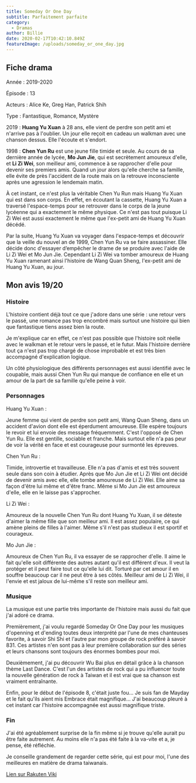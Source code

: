 ```yaml
---
title: Someday Or One Day
subtitle: Parfaitement parfaite
category:
  - Dramas
author: Billie
date: 2020-02-17T10:42:10.849Z
featureImage: /uploads/someday_or_one_day.jpg
---
```

## Fiche drama

Année : 2019-2020

Épisode : 13

Acteurs : Alice Ke, Greg Han, Patrick Shih

Type : Fantastique, Romance, Mystère 

2019 : **Huang Yu Xuan** à 28 ans, elle vient de perdre son petit ami et n'arrive pas à l'oublier. Un jour elle reçoit en cadeau un walkman avec une chanson dessus. Elle l'écoute et s'endort.

1998 : **Chen Yun Ru** est une jeune fille timide et seule. Au cours de sa dernière année de lycée, **Mo Jun Jie**, qui est secrètement amoureux d'elle, et **Li Zi Wei**, son meilleur ami, commence à se rapprocher d'elle pour devenir ses premiers amis. Quand un jour alors qu'elle cherche sa famille, elle évite de près l'accident de la route mais on la retrouve inconsciente après une agression le lendemain matin. 

À cet instant, ce n'est plus la véritable Chen Yu Run mais Huang Yu Xuan qui est dans son corps. En effet, en écoutant la cassette, Huang Yu Xuan a traversé l'espace-temps pour se retrouver dans le corps de la jeune lycéenne qui a exactement le même physique. Ce n'est pas tout puisque Li Zi Wei est aussi exactement le même que l'ex-petit ami de Huang Yu Xuan décédé.

Par la suite, Huang Yu Xuan va voyager dans l'espace-temps et découvrir que la veille du nouvel an de 1999, Chen Yun Ru va se faire assassiner. Elle décide donc d'essayer d’empêcher le drame de se produire avec l'aide de Li Zi Wei et Mo Jun Jie. Cependant Li Zi Wei va tomber amoureux de Huang Yu Xuan ramenant ainsi l'histoire de Wang Quan Sheng, l'ex-petit ami de Huang Yu Xuan, au jour.

## Mon avis 19/20

### Histoire

L'histoire contient déjà tout ce que j'adore dans une série : une retour vers le passé, une romance pas trop encombré mais surtout une histoire qui bien que fantastique tiens assez bien la route. 

Je m'explique car en effet, ce n'est pas possible que l'histoire soit réelle avec le walkman et le retour vers le passé, et le futur. Mais l'histoire derrière tout ça n'est pas trop chargé de chose improbable et est très bien accompagné d'explication logique. 

Un côté physiologique des différents personnages est aussi identifié avec le coupable, mais aussi Chen Yun Ru qui manque de confiance en elle et un amour de la part de sa famille qu'elle peine à voir.

### Personnages

Huang Yu Xuan :

Jeune femme qui vient de perdre son petit ami, Wang Quan Sheng, dans un accident d'avion dont elle est éperdument amoureuse.  Elle espère toujours le revoir et lui envoie des message fréquemment. C'est l'opposé de Chen Yun Ru. Elle est gentille, sociable et franche. Mais surtout elle n'a pas peur de voir la vérité en face et est courageuse pour surmonté les épreuves. 

Chen Yun Ru :

Timide, introvertie et travailleuse. Elle n'a pas d'amis et est très souvent seule dans son coin à étudier. Après que Mo Jun Jie et Li Zi Wei ont décidé de devenir amis avec elle, elle tombe amoureuse de Li Zi Wei. Elle aime sa façon d'être lui même et d'être franc. Même si Mo Jun Jie est amoureux d'elle, elle en le laisse pas s'approcher.

Li Zi Wei :

Amoureux de la nouvelle Chen Yun Ru dont Huang Yu Xuan, il se déteste d'aimer la même fille que son meilleur ami. Il est assez populaire, ce qui amène pleins de filles à l'aimer. Même s'il n'est pas studieux il est sportif et courageux. 

Mo Jun Jie :

Amoureux de Chen Yun Ru, il va essayer de se rapprocher d'elle. Il aime le fait qu'elle soit différente des autres autant qu'il est différent d'eux. Il veut la protéger et il peut faire tout ce qu'elle lui dit. Torturé par cet amour il en souffre beaucoup car il ne peut être à ses côtés. Meilleur ami de Li Zi Wei, il l'envie et est jaloux de lui-même s'il reste son meilleur ami.

### Musique

La musique est une partie très importante de l'histoire mais aussi du fait que j'ai adoré ce drama.

Premièrement, j'ai voulu regardé Someday Or One Day pour les musiques d'openning et d'ending toutes deux interprété par l'une de mes chanteuses favorite, à savoir Shi Shi et l'autre par mon groupe de rock préféré à savoir 831. Ces artistes n'en sont pas à leur première collaboration sur des séries et leurs chansons sont toujours des énormes bombes pour moi.

Deuxièmement, j'ai pu découvrir Wu Bai plus en détail grâce à la chanson thème Last Dance. C'est l'un des artistes de rock qui a pu influencer toute la nouvelle génération de rock à Taiwan et il est vrai que sa chanson est vraiment entraînante.

Enfin, pour le début de l'épisode 8, c'était juste fou... Je suis fan de Mayday et le fait qu'ils aient mis Embrace était magnifique... J'ai beaucoup pleuré à cet instant car l'histoire accompagnée est aussi magnifique triste.

### Fin

J'ai été agréablement surprise de la fin même si je trouve qu'elle aurait pu être faite autrement. Au moins elle n'a pas été faite à la va-vite et a, je pense, été réfléchie.



Je conseille grandement de regarder cette série, qui est pour moi, l'une des meilleures en matière de drama taiwanais. 

[Lien sur Rakuten Viki](https://www.viki.com/tv/36775c-some-day-or-one-day)
